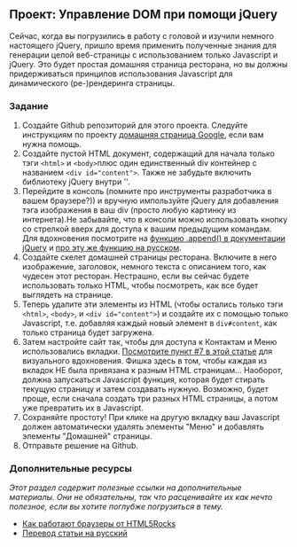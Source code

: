 ## Проект: Управление DOM при помощи jQuery

Сейчас, когда вы погрузились в работу с головой и изучили немного настоящего jQuery, пришло время применить полученные знания для генерации целой веб-страницы с использованием только Javascript и jQuery. Это будет простая домашняя страница ресторана, но вы должны придерживаться принципов использования Javascript для динамического (ре-)рендеринга страницы.

### Задание

1. Создайте Github репозиторий для этого проекта. Следуйте инструкциям по проекту [домашняя страница Google](/web-development-101/html-css), если вам нужна помощь.
2. Создайте пустой HTML документ, содержащий для начала только тэги `<html>` и `<body>`плюс один единственный div контейнер с названием `<div id="content">`. Также не забудьте включить библиотеку jQuery внутри '<head>'.
3. Перейдите в консоль (помните про инструменты разработчика в вашем браузере?)) и вручную импользуйте jQuery для добавления тэга изображения в ваш div (просто любую картинку из интернета).Не забывайте, что в консоли можно использовать кнопку со стрелкой вверх для доступа к вашим предыдущим командам. Для вдохновения посмотрите на [функцию .append() в документации jQuery](https://api.jquery.com/append/) и [про эту же функцию на русском](http://jquery-docs.ru/Manipulation/append/).
4. Создайте скелет домашней страницы ресторана. Включите в него изображение, заголовок, немного текста с описанием того, как чудесен этот ресторан. Нестрашно, если вы сейчас будете использовать только HTML, чтобы посмотреть, как все будет выглядеть на странице.
5. Теперь удалите эти элементы из HTML (чтобы остались только тэги `<html>`, `<body>`, и `<div id="content">`) и создайте их с помощью только Javascript, т.е. добавляя каждый новый элемент в `div#content`, как только страница будет загружена.
6. Затем настройте сайт так, чтобы для доступа к Контактам и Меню использовались вкладки. [Посмотрите пункт #7 в этой статье](http://www.hongkiat.com/blog/50-nice-clean-css-tab-based-navigation-scripts/) для визуального вдохновения. Фишка здесь в том, чтобы каждая из вкладок НЕ была привязана к разным HTML страницам... Наоборот, должна запускаться Javascript функция, которая будет стирать текущую страницу и затем создавать нужную. Возможно, будет проще, если сначала создать три разных HTML страницы, а потом уже превратить их в Javascript.
7. Сохраняйте простоту! При клике на другую вкладку ваш Javascript должен автоматически удалять элементы "Меню" и добавлять элементы "Домашней" страницы.
8. Отправьте решение на Github.

### Дополнительные ресурсы

_Этот раздел содержит полезные ссылки на дополнительные материалы. Они не обязательны, так что расценивайте их как нечто полезное, если вы хотите поглубже погрузиться в тему._

* [Как работают браузеры от HTML5Rocks](http://www.html5rocks.com/en/tutorials/internals/howbrowserswork/)
* [Перевод статьи на русский](http://habrahabr.ru/post/174057/)
